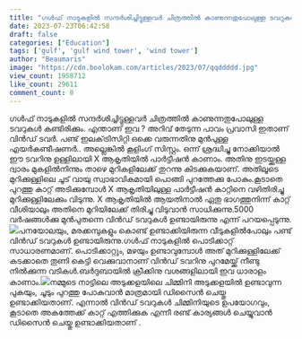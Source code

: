 ```yaml
---
title: "ഗൾഫ് നാടുകളിൽ സന്ദർശിച്ചിട്ടുള്ളവർ ചിത്രത്തിൽ കാണുന്നതുപോലുള്ള ടവറുകൾ കണ്ടിരിക്കും. എന്താണ് ഇവ ?"
date: 2023-07-23T06:42:58
draft: false
categories: ["Education"]
tags: ['gulf', 'gulf wind tower', 'wind tower']
author: "Beaumaris"
image: "https://cdn.boolokam.com/articles/2023/07/qqddddd.jpg"
view_count: 1958712
like_count: 29611
comment_count: 0
---
```


ഗൾഫ് നാടുകളിൽ സന്ദർശിച്ചിട്ടുള്ളവർ ചിത്രത്തിൽ കാണുന്നതുപോലുള്ള ടവറുകൾ കണ്ടിരിക്കും. എന്താണ് ഇവ ? അറിവ് തേടുന്ന പാവം പ്രവാസി ഇതാണ് വിൻഡ് ടവർ. പണ്ട് ഇലക്‌ട്രിസിറ്റി ഒക്കെ വരുന്നതിനു മുൻപുള്ള എയർകണ്ടീഷണർ.. അല്ലെങ്കിൽ കൂളിംഗ് സിസ്റ്റം. ഒന്ന് ശ്രദ്ധിച്ചു നോക്കിയാൽ ഈ ടവറിനു ഉള്ളിലായി X ആകൃതിയിൽ പാർട്ടീഷൻ കാണാം. അതിനു ഇടയ്ക്കുള്ള ദ്വാരം മുകളിൽനിന്നും താഴെ മുറികളിലേക്ക് തുറന്നു കിടക്കുകയാണ്. [](https://cdn.boolokam.com/articles/2023/07/qqddddd.jpg)അതിലൂടെ മുറിക്കുള്ളിലെ ചൂട് വായു സ്വാഭാവികമായി പൊങ്ങി പുറത്തേക്കു പോകും.കൂടാതെ പുറത്തു കാറ്റ് അടിക്കുമ്പോൾ X ആകൃതിയിലുള്ള പാർട്ടീഷൻ കാറ്റിനെ വഴിതിരിച്ചു മുറിക്കുള്ളിലേക്കും വിടുന്നു. X ആകൃതിയിൽ ആയതിനാൽ ഏതു ഭാഗത്തുനിന്ന് കാറ്റ് വീശിയാലും അതിനെ മുറിയിലേക്ക് തിരിച്ചു വിടുവാൻ സാധിക്കുന്നു.5000 വർഷങ്ങൾക്കു മുൻപുതന്നെ വിൻഡ് ടവറുകൾ ഉണ്ടായിരുന്നു എന്ന് പറയപ്പെടുന്നു. [![](https://cdn.boolokam.com/articles/2023/07/ewwwee-1.jpg)](https://cdn.boolokam.com/articles/2023/07/ewwwee-1.jpg)പനയോലയും, മരക്കമ്പുകളും കൊണ്ട് ഉണ്ടാക്കിയിരുന്ന വീടുകളിൽപോലും പണ്ട് വിൻഡ് ടവറുകൾ ഉണ്ടായിരുന്നു.ഗൾഫ് നാടുകളിൽ പൊടിക്കാറ്റ് സാധാരണമാണ്. പൊടിക്കാറ്റും, മഴയും ഉണ്ടാവുമ്പോൾ അത് മുറിക്കുള്ളിലേക്ക് കടക്കാതെ തുണി കെട്ടി വെക്കുവാനാണ് വിൻഡ് ടവറിനു പുറമേയ്ക്ക് നീണ്ടു നിൽക്കുന്ന വടികൾ.ബർദുബായിൽ ക്രീക്കിനു വശങ്ങളിലായി ഇവ ധാരാളം കാണാം.[![](https://cdn.boolokam.com/articles/2023/07/e111.jpg)](https://cdn.boolokam.com/articles/2023/07/e111.jpg)നമ്മുടെ നാട്ടിലെ അടുക്കളയിലെ ചിമ്മിനി അടുക്കളയിൽ ഉണ്ടാവുന്ന പുകയും, ചൂടും പുറത്തു പോകുവാൻ മാത്രമായി ഡിസൈൻ ചെയ്തു ഉണ്ടാക്കിയതാണ്. എന്നാൽ വിൻഡ് ടവറുകൾ ചിമ്മിനിയുടെ ഉപയോഗവും, കൂടാതെ അകത്തേക്ക് കാറ്റ് എത്തിക്കുക എന്നീ രണ്ട് കാര്യങ്ങൾ ചെയ്യുവാൻ ഡിസൈൻ ചെയ്തു ഉണ്ടാക്കിയതാണ് .
